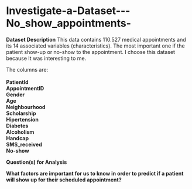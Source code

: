 # Investigate-a-Dataset---No_show_appointments-
**Dataset Description**
This data contains 110.527 medical appointments and its 14 associated variables (characteristics). The most important one if the patient show-up or no-show to the appointment. I choose this dataset because It was interesting to me. <br>

The columns are:
<br> <br>
**PatientId<br>
AppointmentID<br>
Gender<br>
Age<br>
Neighbourhood<br>
Scholarship<br>
Hipertension<br>
Diabetes<br>
Alcoholism<br>
Handcap<br>
SMS_received<br>
No-show**<br>

**Question(s) for Analysis**

**What factors are important for us to know in order to predict if a patient will show up for their scheduled
appointment?**


